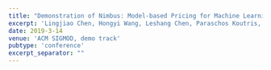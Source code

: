 ```yaml
---
title: "Demonstration of Nimbus: Model-based Pricing for Machine Learning in a Data Marketplace"
excerpt: 'Lingjiao Chen, Hongyi Wang, Leshang Chen, Paraschos Koutris, Arun Kumar \[[link](https://dl.acm.org/citation.cfm?id=3320231&dl=ACM&coll=DL)\]'
date: 2019-3-14
venue: 'ACM SIGMOD, demo track'
pubtype: 'conference'
excerpt_separator: ""
---
```

